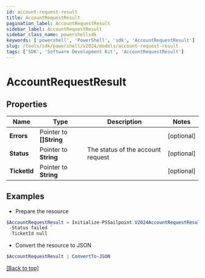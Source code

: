 ```yaml
---
id: account-request-result
title: AccountRequestResult
pagination_label: AccountRequestResult
sidebar_label: AccountRequestResult
sidebar_class_name: powershellsdk
keywords: ['powershell', 'PowerShell', 'sdk', 'AccountRequestResult'] 
slug: /tools/sdk/powershell/v2024/models/account-request-result
tags: ['SDK', 'Software Development Kit', 'AccountRequestResult']
---
```



# AccountRequestResult

## Properties

Name | Type | Description | Notes
------------ | ------------- | ------------- | -------------
**Errors** |  Pointer to **[]String** |  | [optional] 
**Status** |  Pointer to **String** | The status of the account request | [optional] 
**TicketId** |  Pointer to **String** |  | [optional] 

## Examples

- Prepare the resource
```powershell
$AccountRequestResult = Initialize-PSSailpoint.V2024AccountRequestResult  -Errors null `
 -Status failed `
 -TicketId null
```

- Convert the resource to JSON
```powershell
$AccountRequestResult | ConvertTo-JSON
```


[[Back to top]](#) 

